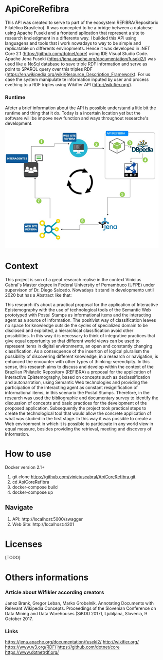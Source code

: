 # ApiCoreRefibra

This API was created to serve to part of the ecosystem REFIBRA(Repositório Filatélico Brasileiro). It was concepted to be a bridge between a databese using Apache Fuseki and a frontend aplication that represent a site to research knoledgment in a differente way. I builded this API using languagens and tools that i work nowadays to way to be simple and replicatable on differents enviropments. Hence it was developed in .NET Core 2.1 (https://github.com/dotnet/core) using IDE Visual Studio Code.
Apache Jena Fuseki (https://jena.apache.org/documentation/fuseki2/) was used like a NoSql database to save triple RDF information and serve as point to SPARQL query over this triples RDF (https://en.wikipedia.org/wiki/Resource_Description_Framework). For us case the system manipulate te information inputed by user and process evething to a RDF triples using Wikifier API (http://wikifier.org/).

### Runtime

Afeter a brief information about the API is possible understand a litle bit the runtime and thing that it do.
Today is a incertain location yet but the software will be impove new function and ways throughout researche's development. 

![api](https://github.com/viniciuscabral/ApiCoreRefibra/blob/master/apisystem.png)


# Context

This project is son of a great research realise in the context Vinícius Cabral's Master degree in Federal University of Pernambuco (UFPE) under supervison of Dr. Diego Salcedo. Nowadays it stand in developmento until 2020 but has a Abstract like that:

This research it’s about a practical proposal for the application of Interactive Epistemography with the use of technological tools of the Semantic Web prototyped with Postal Stamps as informational items and the interacting agent as a source of information. The positivist way of classification leaves no space for knowledge outside the cycles of specialized domain to be disclosed and exploited, a hierarchical classification avoid other possibilities. In this way it is necessary to think of integrative practices that give equal opportunity so that different world views can be used to represent items in digital environments, an open and constantly changing classification. As a consequence of the insertion of logical pluralism the possibility of discovering different knowledge, in a research or navigation, is enhanced the encounter with other types of thinking: serendipity. In this sense, this research aims to discuss and develop within the context of the Brazilian Philatelic Repository (REFIBRA) a proposal for the application of Interactive Epistemography, based on concepts such as declassification and autonarration, using Semantic Web technologies and providing the participation of the interacting agent as constant resignification of informational items, in this scenario the Postal Stamps. Therefore, in the research was used the bibliographic and documentary survey to identify the discussion of concepts and basic practices for the development of the proposed application. Subsequently the project took practical steps to create the technological tool that would allow the concrete application of what was studied in the first stage. In this way it was possible to create a Web environment in which it is possible to participate in any world view in equal measure, besides providing the retrieval, meeting and discovery of information.

# How to use

Docker version 2.1+

1. git clone https://github.com/viniciuscabral/ApiCoreRefibra.git
2. cd ApiCoreRefibra
3. docker-compose build
4. docker-compose up

## Navigate

1. API: http://localhost:5000/swagger
2. Web Site: http://localhost:4201

# Licenses
[TODO]

# Others informations

### Article about Wifikier according creators
Janez Brank, Gregor Leban, Marko Grobelnik. Annotating Documents with Relevant Wikipedia Concepts. Proceedings of the Slovenian Conference on Data Mining and Data Warehouses (SiKDD 2017), Ljubljana, Slovenia, 9 October 2017. 

### Links

https://jena.apache.org/documentation/fuseki2/
http://wikifier.org/
https://www.w3.org/RDF/
https://github.com/dotnet/core
https://www.dotnetrdf.org/
